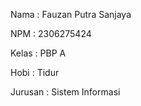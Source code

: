 Nama : Fauzan Putra Sanjaya

NPM : 2306275424

Kelas : PBP A

Hobi : Tidur

Jurusan : Sistem Informasi